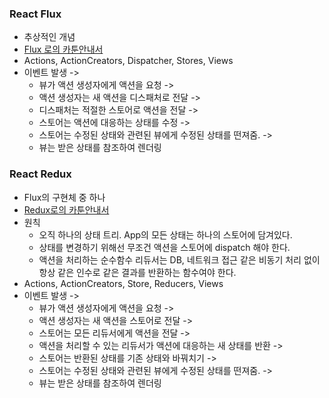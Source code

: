 ### React Flux
- 추상적인 개념
- [Flux 로의 카툰안내서](http://bestalign.github.io/2015/10/06/cartoon-guide-to-flux/)
- Actions, ActionCreators, Dispatcher, Stores, Views
- 이벤트 발생 ->
	- 뷰가 액션 생성자에게 액션을 요청 -> 
	- 액션 생성자는 새 액션을 디스패처로 전달 -> 
	- 디스패처는 적절한 스토어로 액션을 전달 -> 
	- 스토어는 액션에 대응하는 상태를 수정 -> 
	- 스토어는 수정된 상태와 관련된 뷰에게 수정된 상태를 떤져줌. -> 
	- 뷰는 받은 상태를 참조하여 렌더링

### React Redux
- Flux의 구현체 중 하나
- [Redux로의 카툰안내서](http://bestalign.github.io/2015/10/26/cartoon-intro-to-redux/)
- 원칙
	- 오직 하나의 상태 트리. App의 모든 상태는 하나의 스토어에 담겨있다.
	- 상태를 변경하기 위해선 무조건 액션을 스토어에 dispatch 해야 한다.
	- 액션을 처리하는 순수함수 리듀서는 DB, 네트워크 접근 같은 비동기 처리 없이 항상 같은 인수로 같은 결과를 반환하는 함수여야 한다.
- Actions, ActionCreators, Store, Reducers, Views
- 이벤트 발생 -> 
	- 뷰가 액션 생성자에게 액션을 요청 -> 
	- 액션 생성자는 새 액션을 스토어로 전달 -> 
	- 스토어는 모든 리듀서에게 액션을 전달 -> 
	- 액션을 처리할 수 있는 리듀서가 액션에 대응하는 새 상태를 반환 -> 
	- 스토어는 반환된 상태를 기존 상태와 바꿔치기 -> 
	- 스토어는 수정된 상태와 관련된 뷰에게 수정된 상태를 떤져줌. -> 
	- 뷰는 받은 상태를 참조하여 렌더링

